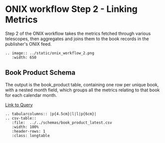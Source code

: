 ONIX workflow Step 2 - Linking Metrics
=======================================

Step 2 of the ONIX workflow takes the metrics fetched through various telescopes, then aggregates and joins them to the book records in the publisher's ONIX feed.

``` eval_rst
.. image:: ../static/onix_workflow_2.png
   :width: 650
```

## Book Product Schema

The output is the book_product table, containing one row per unique book, with a nested month field, which groups all the metrics relating to that book for each calendar month.

[Link to Query](https://github.com/The-Academic-Observatory/oaebu-workflows/blob/develop/oaebu_workflows/database/sql/create_book_products.sql.jinja2)

``` eval_rst
.. tabularcolumns:: |p{4.5cm}|l|l|p{6cm}| 
.. csv-table::
   :file:  ../../schemas/book_product_latest.csv
   :width: 100%
   :header-rows: 1
   :class: longtable
```